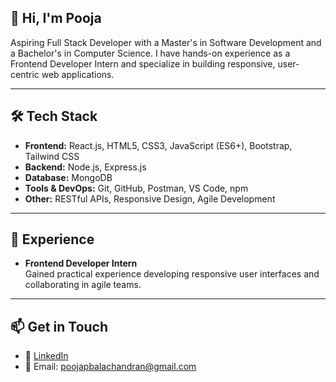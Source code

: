## 👋 Hi, I'm Pooja

Aspiring Full Stack Developer with a Master's in Software Development and a Bachelor's in Computer Science. I have hands-on experience as a Frontend Developer Intern and specialize in building responsive, user-centric web applications.

---

## 🛠️ Tech Stack

- **Frontend:** React.js, HTML5, CSS3, JavaScript (ES6+), Bootstrap, Tailwind CSS  
- **Backend:** Node.js, Express.js  
- **Database:** MongoDB  
- **Tools & DevOps:** Git, GitHub, Postman, VS Code, npm  
- **Other:** RESTful APIs, Responsive Design, Agile Development

---

## 💼 Experience

- **Frontend Developer Intern**  
  Gained practical experience developing responsive user interfaces and collaborating in agile teams.

---

## 📫 Get in Touch

<!--- 🌐 [Portfolio](https://yourportfolio.com)  -->
- 💼 [LinkedIn](https://www.linkedin.com/in/poojapbalachandran)  
- 📧 Email: poojapbalachandran@gmail.com



<!--
**PCoderHub/PCoderHub** is a ✨ _special_ ✨ repository because its `README.md` (this file) appears on your GitHub profile.

Here are some ideas to get you started:

- 🔭 I’m currently working on ...
- 🌱 I’m currently learning ...
- 👯 I’m looking to collaborate on ...
- 🤔 I’m looking for help with ...
- 💬 Ask me about ...
- 📫 How to reach me: ...
- 😄 Pronouns: ...
- ⚡ Fun fact: ...
-->
